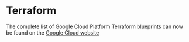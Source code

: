 # Terraform

The complete list of Google Cloud Platform Terraform blueprints can now be found on the [Google Cloud website](https://g.co/dev/terraformfoundation)